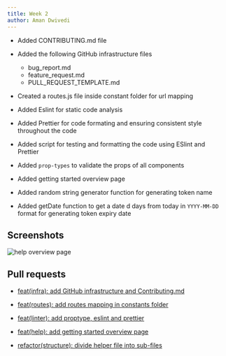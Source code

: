 ```yaml
---
title: Week 2 
author: Aman Dwivedi
---
```

<!--
SPDX-License-Identifier: CC-BY-SA-4.0

SPDX-FileCopyrightText: 2021 Aman Dwivedi <aman.dwivedi5@gmail.com>
-->

- Added CONTRIBUTING.md file

- Added the following GitHub infrastructure files
  - bug_report.md
  - feature_request.md 
  - PULL_REQUEST_TEMPLATE.md 

- Created a routes.js file inside constant folder for url mapping

- Added Eslint for static code analysis

- Added Prettier for code formating and ensuring consistent style throughout the code

- Added script for testing and formatting the code using ESlint and Prettier

- Added `prop-types` to validate the props of all components

- Added getting started overview page

- Added random string generator function for generating token name

- Added getDate function to get a date d days from today in `YYYY-MM-DD` format for generating token expiry date

## Screenshots

![help overview page](https://raw.githubusercontent.com/wiki/Aman-Codes/fossology/images/pages/helpOverview.png)


## Pull requests

- [feat(infra): add GitHub infrastructure and Contributing.md](https://github.com/fossology/FOSSologyUI/pull/4)

- [feat(routes): add routes mapping in constants folder](https://github.com/fossology/FOSSologyUI/pull/8)

- [feat(linter): add proptype, eslint and prettier](https://github.com/fossology/FOSSologyUI/pull/9)

- [feat(help): add getting started overview page](https://github.com/fossology/FOSSologyUI/pull/14)

- [refactor(structure): divide helper file into sub-files](https://github.com/fossology/FOSSologyUI/pull/16)
